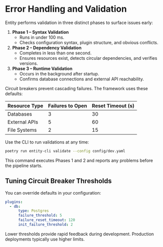 # Error Handling and Validation

Entity performs validation in three distinct phases to surface issues early:

1. **Phase 1 – Syntax Validation**
   - Runs in under 100&nbsp;ms.
   - Checks configuration syntax, plugin structure, and obvious conflicts.
2. **Phase 2 – Dependency Validation**
   - Completes in less than one second.
   - Ensures resources exist, detects circular dependencies, and verifies versions.
3. **Phase 3 – Runtime Validation**
   - Occurs in the background after startup.
   - Confirms database connections and external API reachability.

Circuit breakers prevent cascading failures. The framework uses these defaults:

| Resource Type    | Failures to Open | Reset Timeout (s) |
|------------------|-----------------|------------------|
| Databases        | 3               | 30               |
| External APIs    | 5               | 60               |
| File Systems     | 2               | 15               |

Use the CLI to run validations at any time:

```bash
poetry run entity-cli validate --config config/dev.yaml
```

This command executes Phases&nbsp;1 and&nbsp;2 and reports any problems before the pipeline starts.

## Tuning Circuit Breaker Thresholds

You can override defaults in your configuration:

```yaml
plugins:
  - db:
      type: Postgres
      failure_threshold: 5
      failure_reset_timeout: 120
      init_failure_threshold: 2
```

Lower thresholds provide rapid feedback during development. Production deployments typically use higher limits.
